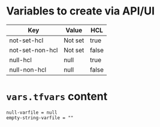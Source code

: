 # Variables to create via API/UI

| Key              | Value | HCL   |
|------------------|-------|-------|
| not-set-hcl      | Not set | true  |
| not-set-non-hcl  | Not set | false |
| null-hcl         | null  | true  |
| null-non-hcl     | null  | false |

# `vars.tfvars` content
```
null-varfile = null
empty-string-varfile = ""
```
